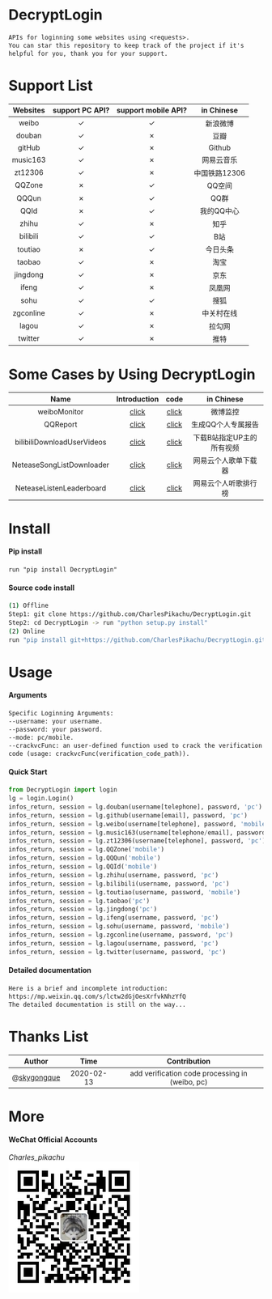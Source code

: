 # DecryptLogin
```
APIs for loginning some websites using <requests>.
You can star this repository to keep track of the project if it's helpful for you, thank you for your support.
```

# Support List
|  Websites        | support PC API?    |  support mobile API?     |  in Chinese    |
|  :----:          | :----:             |  :----:                  |  :----:        |
|  weibo           | ✓                  |  ✓                       |  新浪微博      |
|  douban          | ✓                  |  ✗                       |  豆瓣          |
|  gitHub          | ✓                  |  ✗                       |  Github        |
|  music163        | ✓                  |  ✗                       |  网易云音乐    |
|  zt12306         | ✓                  |  ✗                       |  中国铁路12306 |
|  QQZone          | ✗                  |  ✓                       |  QQ空间        |
|  QQQun           | ✗                  |  ✓                       |  QQ群          |
|  QQId			   | ✗                  |  ✓                       |  我的QQ中心    |
|  zhihu		   | ✓                  |  ✗                       |  知乎          |
|  bilibili		   | ✓                  |  ✓                       |  B站           |
|  toutiao		   | ✗                  |  ✓                       |  今日头条      |
|  taobao          | ✓                  |  ✗                       |  淘宝          |
|  jingdong        | ✓                  |  ✗                       |  京东          |
|  ifeng           | ✓                  |  ✗                       |  凤凰网        |
|  sohu            | ✓                  |  ✓                       |  搜狐          |
|  zgconline       | ✓                  |  ✗                       |  中关村在线    |
|  lagou           | ✓                  |  ✗                       |  拉勾网        |
|  twitter         | ✓                  |  ✗                       |  推特          |

# Some Cases by Using DecryptLogin
|  Name                       |   Introduction                                                   |   code                                                                                                       |  in Chinese                 |
|  :----:                     |   :----:                                                         |   :----:                                                                                                     |  :----:                     |
|  weiboMonitor               |   [click](https://mp.weixin.qq.com/s/uOT1cGqXkOq-Hdc8TVnglg)     |   [click](https://github.com/CharlesPikachu/DecryptLogin/tree/master/Examples/weiboMonitor)                  |  微博监控                   |
|  QQReport                   |	  [click](https://mp.weixin.qq.com/s/dsVtEp_TFeyeSAAUn1zFEw)     |	 [click](https://github.com/CharlesPikachu/DecryptLogin/tree/master/Examples/QQReport)                      |  生成QQ个人专属报告         |
|  bilibiliDownloadUserVideos |   [click](https://mp.weixin.qq.com/s/GaVW4_nbAaO0QvphI7QgnA)     |   [click](https://github.com/CharlesPikachu/DecryptLogin/tree/master/Examples/bilibiliDownloadUserVideos)    |  下载B站指定UP主的所有视频  |
|  NeteaseSongListDownloader  |   [click](https://mp.weixin.qq.com/s/_82U7luG6jmV-xb8-Qkiew)     |   [click](https://github.com/CharlesPikachu/DecryptLogin/tree/master/Examples/NeteaseSongListDownloader)     |  网易云个人歌单下载器       |
|  NeteaseListenLeaderboard   |   [click](https://mp.weixin.qq.com/s/Wlf1a82oACc9N7zGezcy8Q)     |   [click](https://github.com/CharlesPikachu/DecryptLogin/tree/master/Examples/NeteaseListenLeaderboard)      |  网易云个人听歌排行榜       |

# Install
#### Pip install
```
run "pip install DecryptLogin"
```
#### Source code install
```sh
(1) Offline
Step1: git clone https://github.com/CharlesPikachu/DecryptLogin.git
Step2: cd DecryptLogin -> run "python setup.py install"
(2) Online
run "pip install git+https://github.com/CharlesPikachu/DecryptLogin.git@master"
```

# Usage
#### Arguments
```
Specific Loginning Arguments:
--username: your username.
--password: your password.
--mode: pc/mobile.
--crackvcFunc: an user-defined function used to crack the verification code (usage: crackvcFunc(verification_code_path)).
```
#### Quick Start
```python
from DecryptLogin import login
lg = login.Login()
infos_return, session = lg.douban(username[telephone], password, 'pc')
infos_return, session = lg.github(username[email], password, 'pc')
infos_return, session = lg.weibo(username[telephone], password, 'mobile')
infos_return, session = lg.music163(username[telephone/email], password, 'pc')
infos_return, session = lg.zt12306(username[telephone], password, 'pc')
infos_return, session = lg.QQZone('mobile')
infos_return, session = lg.QQQun('mobile')
infos_return, session = lg.QQId('mobile')
infos_return, session = lg.zhihu(username, password, 'pc')
infos_return, session = lg.bilibili(username, password, 'pc')
infos_return, session = lg.toutiao(username, password, 'mobile')
infos_return, session = lg.taobao('pc')
infos_return, session = lg.jingdong('pc')
infos_return, session = lg.ifeng(username, password, 'pc')
infos_return, session = lg.sohu(username, password, 'mobile')
infos_return, session = lg.zgconline(username, password, 'pc')
infos_return, session = lg.lagou(username, password, 'pc')
infos_return, session = lg.twitter(username, password, 'pc')
```
#### Detailed documentation
```
Here is a brief and incomplete introduction: https://mp.weixin.qq.com/s/lctw2dGjOesXrfvkNhzYfQ  
The detailed documentation is still on the way...
```

# Thanks List
|  Author                                            |           Time            |   Contribution                                     |
|  :----:                                            |           :----:          |   :----:                                           |
|  @[skygongque](https://github.com/skygongque)      |           2020-02-13      |   add verification code processing in (weibo, pc)  |

# More
#### WeChat Official Accounts
*Charles_pikachu*  
![img](pikachu.jpg)